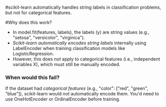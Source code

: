 #scikit-learn automatically handles string labels in classification problems, but not for categorical features.  

#Why does this work?
- In model.fit(features, labels), the labels (y) are string values (e.g., "setosa", "versicolor", "virginica").
- *Scikit-learn automatically encodes string labels* internally using LabelEncoder when training classification models like LogisticRegression.  
- However, this does *not* apply to categorical features (i.e., independent variables X), which must still be manually encoded.

### When would this fail?
If the dataset had *categorical features* (e.g., "color": ["red", "green", "blue"]), scikit-learn would *not* automatically encode them. You'd need to use OneHotEncoder or OrdinalEncoder before training.
